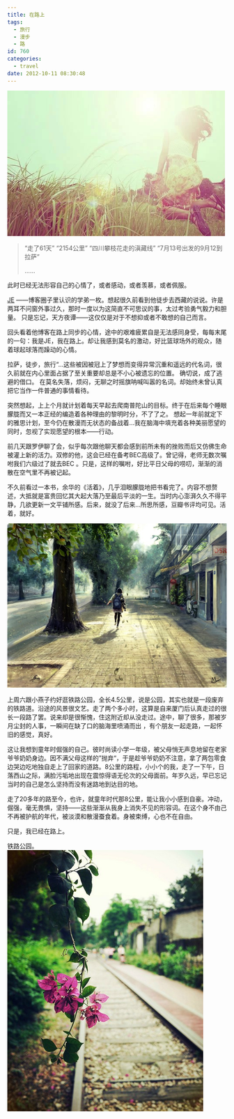 ```yaml
---
title: 在路上
tags:
  - 旅行
  - 漫步
  - 路
id: 760
categories:
  - travel
date: 2012-10-11 08:30:48
---
```


![](/images/on-the-road-2.jpg)

> “走了61天”
> “2154公里”
> “四川攀枝花走的滇藏线”
> “7月13号出发的9月12到拉萨”
> 
> ......

此时已经无法形容自己的心情了，或者感动，或者羡慕，或者佩服。

[JE](http://jex.me/jt) ——博客圈子里认识的学弟一枚。想起很久前看到他徒步去西藏的说说。许是两耳不问窗外事过久，那时一度以为这简直不可思议的事，太过考验勇气毅力和胆量。 只是忘记，天方夜谭——这仅仅是对于不想抑或者不敢想的自己而言。

<!--more-->

回头看着他博客在路上同步的心情，途中的艰难疲累自是无法感同身受，每每末尾的一句：我是JE，我在路上。却让我感到莫名的激动，好比篮球场外的观众，随着球起球落而躁动的心情。

拉萨，徒步，旅行“…这些被因被冠上了梦想而变得异常沉重和遥远的代名词，很久前就在内心里面占据了至关重要却总是不小心被遗忘的位置。 确切说，成了逃避的借口。 在莫名失落，烦闷，无聊之时摇旗呐喊叫嚣的名词。却始终未曾认真把它当作一件普通的事情看待。

突然想起，上上个月就计划着每天早起去爬南普陀山的目标。终于在后来每个睡眼朦胧而又一本正经的编造着各种理由的黎明时分，不了了之。 想起一年前就定下的雅思计划，至今仍在散漫而无状态的备战着…我在脑海中填充着各种美丽愿望的同时，忽视了实现愿望的根本——行动。

前几天跟罗伊聊了会，似乎每次跟他聊天都会感到前所未有的挫败而后又仿佛生命被灌上新的活力。双修的他，这会已经在备考BEC高级了。曾记得，老师无数次嘱咐我们六级过了就去BEC 。只是，这样的嘱咐，好比平日父母的唠叨，渐渐的消散在空气里不再被记起。

不久前看过一本书，余华的《活着》，几乎泪眼朦胧地把书看完了。内容不想赘述，大抵就是富贵回忆其大起大落乃至最后平淡的一生。当时内心澎湃久久不得平静，几欲更新一文平铺所感。后来，就没了后来…所思所感，豆瓣书评均可见。活着，就好。

![](/images/on-the-road-2-2.jpg)

上周六跟小燕子约好逛铁路公园，全长4.5公里，说是公园，其实也就是一段废弃的铁路道。沿途的风景很文艺。走了两个多小时，这算是自来厦门后认真走过的很长一段路了罢。说来却是很惭愧，住这附近却从没走过。途中，聊了很多，那被岁月尘封的人事，一瞬间在缺了口的脑海里喷涌而出 ，有个朋友一起走路，一起怀旧的感觉，真好。

这让我想到童年时倔强的自己。彼时尚读小学一年级，被父母悄无声息地留在老家爷爷奶奶身边。因不满父母这样的”抛弃“，于是趁爷爷奶奶不注意，拿了两包零食边哭边吃地独自走上了回家的道路。8公里的路程，小小个的我，走了一下午，日落西山之际，满脸污垢地出现在震惊得语无伦次的父母面前。年岁久远，早已忘记当时的自己是怎么坚持而没有迷路地到达目的地。

走了20多年的路至今，也许，就童年时代那8公里，能让我小小感到自豪。冲动，倔强，毫无畏惧，坚持——这些渐渐从我身上消失不见的形容词。在这个身不由己不再被护航的年代，被淡漠和散漫蚕食着。身被束缚，心也不在自由。

只是，我已经在路上。

铁路公园。
 ![](/images/on-the-road-2-3.jpg)


